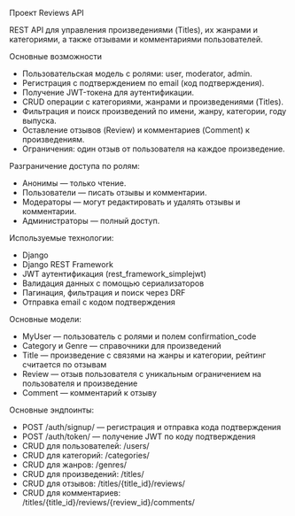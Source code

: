 Проект Reviews API

REST API для управления произведениями (Titles), их жанрами и категориями, а также отзывами и комментариями пользователей.

Основные возможности
* Пользовательская модель с ролями: user, moderator, admin.
* Регистрация с подтверждением по email (код подтверждения).
* Получение JWT-токена для аутентификации.
* CRUD операции с категориями, жанрами и произведениями (Titles).
* Фильтрация и поиск произведений по имени, жанру, категории, году выпуска.
* Оставление отзывов (Review) и комментариев (Comment) к произведениям.
* Ограничения: один отзыв от пользователя на каждое произведение.

Разграничение доступа по ролям:
* Анонимы — только чтение.
* Пользователи — писать отзывы и комментарии.
* Модераторы — могут редактировать и удалять отзывы и комментарии.
* Администраторы — полный доступ.

Используемые технологии:
* Django
* Django REST Framework
* JWT аутентификация (rest_framework_simplejwt)
* Валидация данных с помощью сериализаторов
* Пагинация, фильтрация и поиск через DRF
* Отправка email с кодом подтверждения

Основные модели:
* MyUser — пользователь с ролями и полем confirmation_code
* Category и Genre — справочники для произведений
* Title — произведение с связями на жанры и категории, рейтинг считается по отзывам
* Review — отзыв пользователя с уникальным ограничением на пользователя и произведение
* Comment — комментарий к отзыву

Основные эндпоинты:
* POST /auth/signup/ — регистрация и отправка кода подтверждения
* POST /auth/token/ — получение JWT по коду подтверждения
* CRUD для пользователей: /users/
* CRUD для категорий: /categories/
* CRUD для жанров: /genres/
* CRUD для произведений: /titles/
* CRUD для отзывов: /titles/{title_id}/reviews/
* CRUD для комментариев: /titles/{title_id}/reviews/{review_id}/comments/